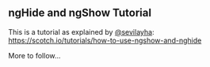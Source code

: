 <h2>ngHide and ngShow Tutorial</h2>

<p>This is a tutorial as explained by <a href="https://twitter.com/sevilayha">@sevilayha</a>: <br>
<a href="https://scotch.io/tutorials/how-to-use-ngshow-and-nghide?utm_content=buffer5d223&utm_medium=social&utm_source=twitter.com&utm_campaign=buffer">https://scotch.io/tutorials/how-to-use-ngshow-and-nghide</a></p>

More to follow...